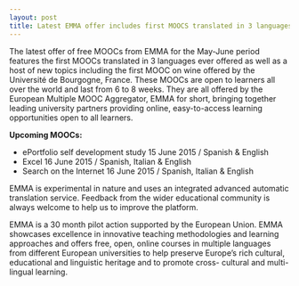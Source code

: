 ```yaml
---
layout: post
title: Latest EMMA offer includes first MOOCS translated in 3 languages
---
```

The latest offer of free MOOCs from EMMA for the May-June period features the first MOOCs translated in 3 languages ever offered as well as a host of new topics including the first MOOC on wine offered by the Université de Bourgogne, France. These MOOCs are open to learners all over the world and last from 6 to 8 weeks. They are all offered by the European Multiple MOOC Aggregator, EMMA for short, bringing together leading university partners providing online, easy-to-access learning opportunities open to all learners.

**Upcoming MOOCs:**

* ePortfolio self development study 15 June 2015 / Spanish & English
* Excel 16 June 2015 / Spanish, Italian & English
* Search on the Internet 16 June 2015 / Spanish, Italian & English

EMMA is experimental in nature and uses an integrated advanced automatic translation service. Feedback from the wider educational community is always welcome to help us to improve the platform.

EMMA is a 30 month pilot action supported by the European Union. EMMA showcases excellence in innovative teaching methodologies and learning approaches and offers free, open, online courses in multiple languages from different European universities to help preserve Europe’s rich cultural, educational and linguistic heritage and to promote cross- cultural and multi-lingual learning.

